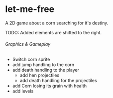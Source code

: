 # let-me-free
A 2D game about a corn searching for it's destiny.

TODO:
Added elements are shifted to the right.

###### Graphics & Gameplay
  * Switch corn sprite
  * add jump handling to the corn
* add death handling to the player
  * add hen projectiles
  * add death handling for the projectiles
* add Corn losing its grain with health
* add levels